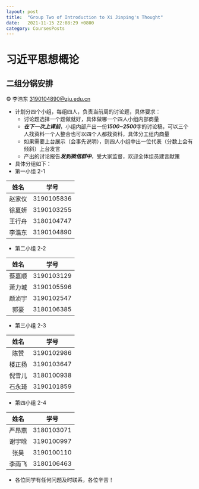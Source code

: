 ```yaml
---
layout: post
title:  "Group Two of Introduction to Xi Jinping's Thought"
date:   2021-11-15 22:08:29 +0800
category: CoursesPosts
---
```




# 习近平思想概论

## 二组分锅安排

&copy; 李浩东 3190104890@zju.edu.cn

- 计划分四个小组，每组四人，负责当前周的讨论题，具体要求：
  - 讨论题选择一个题做就好，具体做哪一个四人小组内部商量
  - ***在下一次上课前***，小组内部产出一份***1500~2500***字的讨论稿，可以三个人找资料一个人整合也可以四个人都找资料，具体分工组内商量
  - 如果需要上台展示（会事先说明），则四人小组中出一位代表（分数上会有倾斜）上台发言
  - 产出的讨论报告***发到微信群中***，受大家监督，欢迎全体组员建言献策
- 具体分组如下：
- 第一小组 2-1

|姓名|学号|
|:-----:|:-----:|
|赵家仪|3190105836|
|徐夏妍|3190103255|
|王行舟|3180104747|
|李浩东|3190104890|

- 第二小组 2-2

|姓名|学号|
|:-----:|:-----:|
|蔡嘉顺|3190103129|
|萧力城|3190105596|
|颜浈宇|3190102547|
|郭豪|3180106385|

- 第三小组 2-3

|姓名|学号|
|:-----:|:-----:|
|陈赞|3190102986|
|楼正扬|3190103647|
|倪雪儿|3180100938|
|石永琦|3190101859|

- 第四小组 2-4

|姓名|学号|
|:-----:|:-----:|
|严昂燕|3180103071|
|谢宇晗|3190100997|
|张昊|3190100110|
|李雨飞|3180106463|

- 各位同学有任何问题及时联系，各位辛苦！
